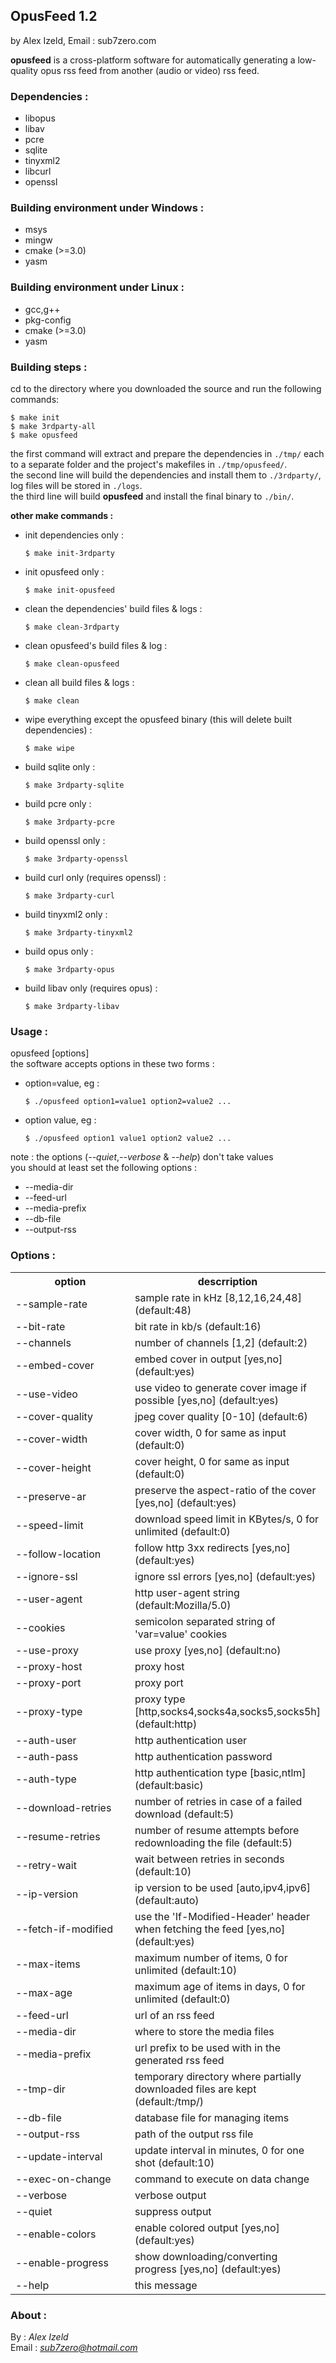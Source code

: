 ## OpusFeed 1.2 ##

by Alex Izeld, Email : sub7zero.com

**opusfeed** is a cross-platform software for automatically generating a low-quality opus rss feed from another (audio or video) rss feed.

### Dependencies : ###
- libopus
- libav
- pcre
- sqlite
- tinyxml2
- libcurl
- openssl

### Building environment under Windows : ###
- msys
- mingw
- cmake (>=3.0)
- yasm

### Building environment under Linux : ###
- gcc,g++
- pkg-config
- cmake (>=3.0)
- yasm

### Building steps : ###
cd to the directory where you downloaded the source and run the following commands:

	$ make init
	$ make 3rdparty-all
	$ make opusfeed
the first command will extract and prepare the dependencies in `./tmp/` each to a separate folder and the project's makefiles in `./tmp/opusfeed/`.  
the second line will build the dependencies and install them to `./3rdparty/`, log files will be stored in `./logs`.  
the third line will build **opusfeed** and install the final binary to `./bin/`.

**other make commands :**

 -  init dependencies only :

		$ make init-3rdparty  
 -  init opusfeed only :

		$ make init-opusfeed  
 -  clean the dependencies' build files & logs :

		$ make clean-3rdparty  
 -  clean opusfeed's build files & log :

		$ make clean-opusfeed 
 -  clean all build files & logs :

		$ make clean  
 -  wipe everything except the opusfeed binary (this will delete built dependencies) :

		$ make wipe  
 -  build sqlite only :

		$ make 3rdparty-sqlite 
 -  build pcre only :

		$ make 3rdparty-pcre 
 -  build openssl only :

		$ make 3rdparty-openssl
 -  build curl only (requires openssl) :

		$ make 3rdparty-curl
 -  build tinyxml2 only :

		$ make 3rdparty-tinyxml2
 -  build opus only :

		$ make 3rdparty-opus
 -  build libav only (requires opus) :

		$ make 3rdparty-libav

### Usage : ###
opusfeed [options]  
the software accepts options in these two forms :  

 -  option=value, eg :

		$ ./opusfeed option1=value1 option2=value2 ...
 -  option value, eg :

		$ ./opusfeed option1 value1 option2 value2 ...

note : the options (*--quiet*,*--verbose* & *--help*) don't take values  
you should at least set the following options :

- --media-dir
- --feed-url
- --media-prefix
- --db-file
- --output-rss

### Options : ###

<table>
	<tr>
		<th width="200">option</th>
		<th>descrription</th>
	</tr>
  <tr><td>--sample-rate</td><td>sample rate in kHz [8,12,16,24,48] (default:48)</td></tr>
  <tr><td>--bit-rate</td><td>bit rate in kb/s (default:16)</td></tr>
  <tr><td>--channels</td><td>number of channels [1,2] (default:2)</td></tr>
  <tr><td>--embed-cover</td><td>embed cover in output [yes,no] (default:yes)</td></tr>
  <tr><td>--use-video</td><td>use video to generate cover image if possible [yes,no] (default:yes)</td></tr>
  <tr><td>--cover-quality</td><td>jpeg cover quality [0-10] (default:6)</td></tr>
  <tr><td>--cover-width</td><td>cover width, 0 for same as input (default:0)</td></tr>
  <tr><td>--cover-height</td><td>cover height, 0 for same as input (default:0)</td></tr>
  <tr><td>--preserve-ar</td><td>preserve the aspect-ratio of the cover [yes,no] (default:yes)</td></tr>
  <tr><td>--speed-limit</td><td>download speed limit in KBytes/s, 0 for unlimited (default:0)</td></tr>
  <tr><td>--follow-location</td><td>follow http 3xx redirects [yes,no] (default:yes)</td></tr>
  <tr><td>--ignore-ssl</td><td>ignore ssl errors [yes,no] (default:yes)</td></tr>
  <tr><td>--user-agent</td><td>http user-agent string (default:Mozilla/5.0)</td></tr>
  <tr><td>--cookies</td><td>semicolon separated string of 'var=value' cookies</td></tr>
  <tr><td>--use-proxy</td><td>use proxy [yes,no] (default:no)</td></tr>
  <tr><td>--proxy-host</td><td>proxy host</td></tr>
  <tr><td>--proxy-port</td><td>proxy port</td></tr>
  <tr><td>--proxy-type</td><td>proxy type [http,socks4,socks4a,socks5,socks5h] (default:http)</td></tr>
  <tr><td>--auth-user</td><td>http authentication user</td></tr>
  <tr><td>--auth-pass</td><td>http authentication password</td></tr>
  <tr><td>--auth-type</td><td>http authentication type [basic,ntlm] (default:basic)</td></tr>
  <tr><td>--download-retries</td><td>number of retries in case of a failed download (default:5)</td></tr>
  <tr><td>--resume-retries</td><td>number of resume attempts before redownloading the file (default:5)</td></tr>
  <tr><td>--retry-wait</td><td>wait between retries in seconds (default:10)</td></tr>
  <tr><td>--ip-version</td><td>ip version to be used [auto,ipv4,ipv6] (default:auto)</td></tr>
  <tr><td>--fetch-if-modified</td><td>use the 'If-Modified-Header' header when fetching the feed [yes,no] (default:yes)</td></tr>
  <tr><td>--max-items</td><td>maximum number of items, 0 for unlimited (default:10)</td></tr>
  <tr><td>--max-age</td><td>maximum age of items in days, 0 for unlimited (default:0)</td></tr>
  <tr><td>--feed-url</td><td>url of an rss feed</td></tr>
  <tr><td>--media-dir</td><td>where to store the media files</td></tr>
  <tr><td>--media-prefix</td><td>url prefix to be used with in the generated rss feed</td></tr>
  <tr><td>--tmp-dir</td><td>temporary directory where partially downloaded files are kept (default:/tmp/)</td></tr>
  <tr><td>--db-file</td><td>database file for managing items</td></tr>
  <tr><td>--output-rss</td><td>path of the output rss file</td></tr>
  <tr><td>--update-interval</td><td>update interval in minutes, 0 for one shot (default:10)</td></tr>
  <tr><td>--exec-on-change</td><td>command to execute on data change</td></tr>
  <tr><td>--verbose</td><td>verbose output</td></tr>
  <tr><td>--quiet</td><td>suppress output</td></tr>
  <tr><td>--enable-colors</td><td>enable colored output [yes,no] (default:yes)</td></tr>
  <tr><td>--enable-progress</td><td>show downloading/converting progress [yes,no] (default:yes)</td></tr>
  <tr><td>--help</td><td>this message</td></tr>
</table>

### About : ###
By : *Alex Izeld*  
Email : *sub7zero@hotmail.com*